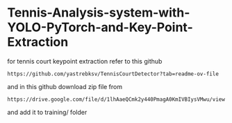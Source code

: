# Tennis-Analysis-system-with-YOLO-PyTorch-and-Key-Point-Extraction

for tennis court keypoint extraction refer to this github
```
https://github.com/yastrebksv/TennisCourtDetector?tab=readme-ov-file
```
and in this github download zip file from 
```
https://drive.google.com/file/d/1lhAaeQCmk2y440PmagA0KmIVBIysVMwu/view
```
and add it to training/  folder
